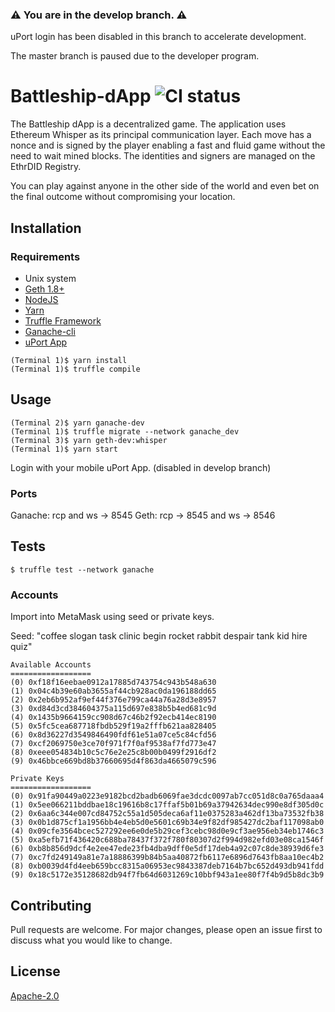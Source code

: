 ### :warning: You are in the develop branch. :warning:
uPort login has been disabled in this branch to accelerate development.

The master branch is paused due to the developer program.

# Battleship-dApp ![CI status](https://img.shields.io/badge/build-passing-brightgreen.svg)

The Battleship dApp is a decentralized game. The application uses Ethereum Whisper as its principal communication layer. Each move has a nonce and is signed by the player enabling a fast and fluid game without the need to wait mined blocks. The identities and signers are managed on the EthrDID Registry.

You can play against anyone in the other side of the world and even bet on the final outcome without compromising your location.

## Installation

### Requirements
* Unix system
* [Geth 1.8+](https://github.com/ethereum/go-ethereum/releases)
* [NodeJS](https://nodejs.org/en/download/package-manager/)
* [Yarn](https://yarnpkg.com/lang/en/docs/install/)
* [Truffle Framework](https://truffleframework.com/truffle)
* [Ganache-cli](https://github.com/trufflesuite/ganache-cli)
* [uPort App](https://www.uport.me/)


```
(Terminal 1)$ yarn install
(Terminal 1)$ truffle compile
```

## Usage

```
(Terminal 2)$ yarn ganache-dev
(Terminal 1)$ truffle migrate --network ganache_dev
(Terminal 3)$ yarn geth-dev:whisper
(Terminal 1)$ yarn start
```
Login with your mobile uPort App. (disabled in develop branch)

### Ports
Ganache: rcp and ws -> 8545
Geth: rcp -> 8545 and ws -> 8546


## Tests

`$ truffle test --network ganache`

### Accounts

Import into MetaMask using seed or private keys.

Seed: "coffee slogan task clinic begin rocket rabbit despair tank kid hire quiz"

```
Available Accounts
==================
(0) 0xf18f16eebae0912a17885d743754c943b548a630
(1) 0x04c4b39e60ab3655af44cb928ac0da196188dd65
(2) 0x2eb6b952af9ef44f376e799ca44a76a28d3e8957
(3) 0xd84d3cd384604375a115d697e838b5b4ed681c9d
(4) 0x1435b9664159cc908d67c46b2f92ecb414ec8190
(5) 0x5fc5cea687718fbdb529f19a2fffb621aa828405
(6) 0x8d36227d3549846490fdf61e51a07ce5c84cfd56
(7) 0xcf2069750e3ce70f971f7f0af9538af7fd773e47
(8) 0xeee054834b10c5c76e2e25c8b00b0499f2916df2
(9) 0x46bbce669bd8b37660695d4f863da4665079c596

Private Keys
==================
(0) 0x91fa90449a0223e9182bcd2badb6069fae3dcdc0097ab7cc051d8c0a765daaa4
(1) 0x5ee066211bddbae18c19616b8c17ffaf5b01b69a37942634dec990e8df305d0c
(2) 0x6aa6c344e007cd84752c55a1d505deca6af11e0375283a462df13ba73532fb38
(3) 0x0b1d875cf1a1956bb4e4eb5d0e5601c69b34e9f82df985427dc2baf117098ab0
(4) 0x09cfe3564bcec527292ee6e0de5b29cef3cebc98d0e9cf3ae956eb34eb1746c3
(5) 0xa5efb71f436420c688ba78437f372f780f80307d2f994d982efd03e08ca1546f
(6) 0xb8b856d9dcf4e2ee47ede23fb4dba9dff0e5df17deb4a92c07c8de38939d6fe3
(7) 0xc7fd249149a81e7a18886399b84b5aa40872fb6117e6896d7643fb8aa10ec4b2
(8) 0xb0039d4fd4eeb659bcc8315a06953ec9843387deb7164b7bc652d493db941fdd
(9) 0x18c5172e35128682db94f7fb64d6031269c10bbf943a1ee80f7f4b9d5b8dc3b9
```

## Contributing
Pull requests are welcome. For major changes, please open an issue first to discuss what you would like to change.

## License
[Apache-2.0](https://choosealicense.com/licenses/apache-2.0/)
